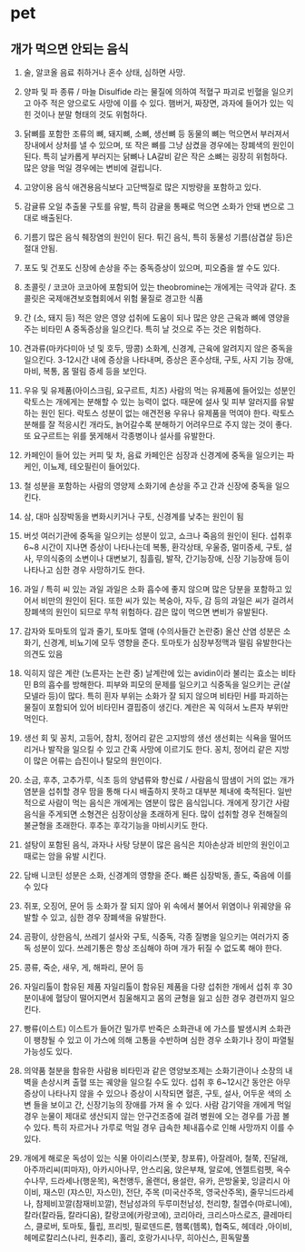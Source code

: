 # pet

## 개가 먹으면 안되는 음식

1. 술, 알코올 음료
취하거나 혼수 상태, 심하면 사망.

2. 양파 및 파 종류 / 마늘
Disulfide 라는 물질에 의하여 적혈구 파괴로 빈혈을 일으키고 아주 적은 양으로도 사망에 이를 수 있다. 햄버거, 짜장면, 과자에 들어가 있는 익힌 것이나 분말 형태의 것도 위험하다.

3. 닭뼈를 포함한 조류의 뼈, 돼지뼈, 소뼈, 생선뼈 등
동물의 뼈는 먹으면서 부러져서 장내에서 상처를 낼 수 있으며, 또 작은 뼈를 그냥 삼켰을 경우에는 장폐색의 원인이 된다. 특히 날카롭게 부러지는 닭뼈나 LA갈비 같은 작은 소뼈는 굉장히 위험하다. 많은 양을 먹일 경우에는 변비에 걸립니다.

4. 고양이용 음식
애견용음식보다 고단백질로 많은 지방량을 포함하고 있다.

5. 감귤류 오일 추출물
구토를 유발, 특히 감귤을 통째로 먹으면 소화가 안돼 변으로 그대로 배출된다.

6. 기름기 많은 음식
췌장염의 원인이 된다. 튀긴 음식, 특히 동물성 기름(삼겹살 등)은 절대 안됨.

7. 포도 및 건포도
신장에 손상을 주는 중독증상이 있으며, 피오줌을 쌀 수도 있다.

8. 초콜릿 / 코코아
코코아에 포함되어 있는 theobromine는 개에게는 극약과 같다. 초콜릿은 국제애견보호협회에서 위험 물질로 경고한 식품

9. 간 (소, 돼지 등)
적은 양은 영양 섭취에 도움이 되나 많은 양은 근육과 뼈에 영양을 주는 비타민 A 중독증상을 일으킨다. 특히 날 것으로 주는 것은 위험하다.
10. 견과류(마카다미아 넛 및 호두, 땅콩)
소화계, 신경계, 근육에 알려지지 않은 중독을 일으킨다. 3-12시간 내에 증상을 나타내며, 증상은 혼수상태, 구토, 사지 기능 장애, 마비, 복통, 몸 떨림 증세 등을 보인다.

11. 우유 및 유제품(아이스크림, 요구르트, 치즈)
사람의 먹는 유제품에 들어있는 성분인 락토스는 개에게는 분해할 수 있는 능력이 없다. 때문에 설사 및 피부 알러지를 유발하는 원인 된다. 락토스 성분이 없는 애견전용 우유나 유제품을 먹여야 한다. 락토스 분해를 잘 적응시킨 개라도, 늙어갈수록 분해하기 어려우므로 주지 않는 것이 좋다. 또 요구르트는 위를 묽게해서 각종병이나 설사를 유발한다.

12. 카페인이 들어 있는 커피 및 차, 음료
카페인은 심장과 신경계에 중독을 일으키는 파케인, 이뇨제, 테오필린이 들어있다.

13. 철 성분을 포함하는 사람의 영양제
소화기에 손상을 주고 간과 신장에 중독을 일으킨다.

14. 삼, 대마
심장박동을 변화시키거나 구토, 신경계를 낮추는 원인이 됨

15. 버섯
여러기관에 중독을 일으키는 성분이 있고, 쇼크나 죽음의 원인이 된다. 섭취후 6~8 시간이 지나면 증상이 나타나는데 복통, 환각상태, 우울증, 멀미증세, 구토, 설사, 무의식중의 소변이나 대변보기, 침흘림, 발작, 간기능장애, 신장 기능장애 등이 나타나고 심한 경우 사망하기도 한다.

16. 과일 / 특히 씨 있는 과일
과일은 소화 흡수에 좋지 않으며 많은 당분을 포함하고 있어서 비만의 원인이 된다. 또한 씨가 있는 복숭아, 자두, 감 등의 과일은 씨가 걸려서 장폐색의 원인이 되므로 무척 위험하다. 감은 많이 먹으면 변비가 유발된다.

17. 감자와 토마토의 잎과 줄기, 토마토 열매 (수의사들간 논란중)
올산 산염 성분은 소화기, 신경계, 비뇨기에 모두 영향을 준다. 토마토가 심장부정맥과 떨림 유발한다는 의견도 있음

18. 익히지 않은 계란 (노른자는 논란 중)
날계란에 있는 avidin이라 불리는 효소는 비타민 B의 흡수를 방해한다. 피부와 피모의 문제를 일으키고 식중독을 일으키는 균(살모넬라 등)이 많다. 특히 흰자 부위는 소화가 잘 되지 않으며 비타민 H를 파괴하는 물질이 포함되어 있어 비타민H 결핍증이 생긴다. 계란은 꼭 익혀서 노른자 부위만 먹인다.

19. 생선 회 및 꽁치, 고등어, 참치, 정어리 같은 고지방의 생선
생선회는 식욕을 떨어뜨리거나 발작을 일으킬 수 있고 간혹 사망에 이르기도 한다. 꽁치, 정어리 같은 지방이 많은 어류는 습진이나 탈모의 원인이다.

20. 소금, 후추, 고추가루, 식초 등의 양념류와 향신료 / 사람음식
땀샘이 거의 없는 개가 염분을 섭취할 경우 땀을 통해 다시 배출하지 못하고 대부분 체내에 축적된다. 일반적으로 사람이 먹는 음식은 개에게는 염분이 많은 음식입니다. 개에게 장기간 사람음식을 주게되면 소형견은 심장이상을 초래하게 된다. 많이 섭취할 경우 전해질의 불균형을 초래한다. 후추는 후각기능을 마비시키도 한다.

21. 설탕이 포함된 음식, 과자나 사탕
당분이 많은 음식은 치아손상과 비만의 원인이고 때로는 암을 유발 시킨다.

22. 담배
니코틴 성분은 소화, 신경계의 영향을 준다. 빠른 심장박동, 졸도, 죽음에 이를 수 있다

23. 쥐포, 오징어, 문어 등
소화가 잘 되지 않아 위 속에서 불어서 위염이나 위궤양을 유발할 수 있고, 심한 경우 장폐색을 유발한다.

24. 곰팡이, 상한음식, 쓰레기
설사와 구토, 식중독, 각종 질병을 일으키는 여러가지 중독 성분이 있다. 쓰레기통은 항상 조심해야 하며 개가 뒤질 수 없도록 해야 한다.

25. 콩류, 죽순, 새우, 게, 해파리, 문어 등

26. 자일리톨이 함유된 제품
자일리톨이 함유된 제품을 다량 섭취한 개에서 섭취 후 30분이내에 혈당이 떨어지면서 침울해지고 몸의 균형을 잃고 심한 경우 경련까지 일으킨다.

27. 빵류(이스트)
이스트가 들어간 밀가루 반죽은 소화관내 에 가스를 발생시켜 소화관이 팽창될 수 있고 이 가스에 의해 고통을 수반하며 심한 경우 소화기나 장이 파열될 가능성도 있다.

28. 의약품
철분을 함유한 사람용 비타민과 같은 영양보조제는 소화기관이나 소장의 내벽을 손상시켜 출혈 또는 궤양을 일으킬 수도 있다. 섭취 후 6~12시간 동안은 아무증상이 나타나지 않을 수 있으나 증상이 시작되면 혈흔, 구토, 설사, 어두운 색의 소변 들을 보이고 간, 신장기능의 장애를 가져 올 수 있다. 사람 감기약을 개에게 먹일 경우 눈물이 제대로 생산되지 않는 안구건조증에 걸려 병원에 오는 경우를 가끔 볼 수 있다. 특히 자르거나 가루로 먹일 경우 급속한 체내흡수로 인해 사망까지 이를 수 있다.

29. 개에게 해로운 독성이 있는 식물
아이리스(붓꽃, 창포류), 아잘레아, 철쭉, 진달래, 아주까리씨(피마자), 아카시아나무, 안스리움, 앉은부채, 알로에, 엔젤트럼펫, 옥수수나무, 드라세나(행운목), 옥천앵두, 올랜더, 용설란, 유카, 은방울꽃, 잉글리시 아이비, 재스민 (쟈스민, 자스민), 전단, 주목 (미국산주목, 영국산주목), 줄무늬드라세나, 참제비꼬깔(참재비꼬깔), 천남성과의 두루미천남성, 천리향, 칠엽수(마로니에), 칼라(칼라듐, 칼라디움), 칼랑코에(카랑코에), 코리아라, 크리스마스로즈, 클레마티스, 클로버, 토마토, 튤립, 프리빗, 필로덴드론, 햄록(헴록), 협죽도, 헤데라 ,아이비, 헤메로칼리스(나리, 원추리), 홀리, 호랑가시나무, 히아신스, 흰독말풀
